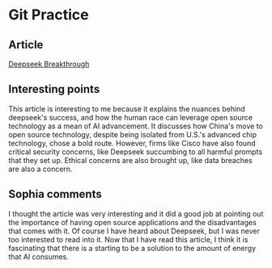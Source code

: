 # Git Practice

## Article
[Deepseek Breakthrough](https://www.cnbc.com/2025/02/04/deepseek-breakthrough-emboldens-open-source-ai-models-like-meta-llama.html)

## Interesting points
This article is interesting to me because it explains the nuances behind deepseek's success, and how the human race can leverage open source technology as a mean of AI advancement. It discusses how China's move to open source technology, despite being isolated from U.S.'s advanced chip technology, chose a bold route. However, firms like Cisco have also found critical security concerns, like Deepseek succumbing to all harmful prompts that they set up. Ethical concerns are also brought up, like data breaches are also a concern.


## Sophia comments
I thought the article was very interesting and it did a good job at pointing out the importance of having open source applications and the disadvantages that comes with it. Of course I have heard about Deepseek, but I was never too interested to read into it. Now that I have read this article, I think it is fascinating that there is a starting to be a solution to the amount of energy that AI consumes.